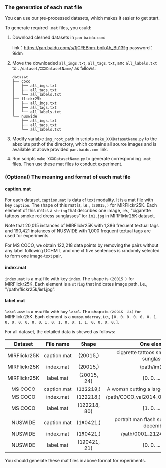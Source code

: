 ### The generation of each mat file

You can use our pre-processed datasets, which makes it easier to get start.

To generate required `.mat` files, you could:
1. Download cleaned datasets in  `pan.baidu.com`:
    
    link：https://pan.baidu.com/s/1jCYEBhm-bpikAh_Bti139g 
    password：9idm

2. Move the downloaded  `all_imgs.txt`, `all_tags.txt`, and `all_labels.txt` to `./dataset/XXXDatasetName/` as follows:
    ```
    dataset
    ├── coco
    │   ├── all_imgs.txt 
    │   ├── all_tags.txt
    │   └── all_labels.txt
    ├── flickr25k
    │   ├── all_imgs.txt 
    │   ├── all_tags.txt
    │   └── all_labels.txt
    └── nuswide
        ├── all_imgs.txt 
        ├── all_tags.txt
        └── all_labels.txt
    ```
3. Modify variable `img_root_path` in scripts `make_XXXDatasetName.py` to the absolute path of the directory, which contains all source images and is available at above provided `pan.baidu.com` link.
4. Run scripts `make_XXXDatasetName.py` to generate corresponding `.mat` files. Then use these mat files to conduct experiment.



### (Optional) The meaning and format of each mat file

#### caption.mat
For each dataset, `caption.mat` is data of text modality. It is a mat file with key `caption`.
The shape of this mat is, i.e., `(20015,)` for MIRFlickr25K. 
Each element of this mat is a `string` that 
describes one image, i.e., "cigarette tattoos smoke red dress sunglasses" for `im1.jpg` in MIRFlickr25K dataset.

Note that 20,015 instances of MIRFlickr25K with 1,386 frequent textual tags and 190,421 instances of NUSWIDE with 1,000 frequent textual tags are used for experiments.

For MS COCO, we obtain 122,218 data points by removing the pairs without any label following DCHMT, and one of five sentences is randomly selected to form one image-text pair.

#### index.mat

`index.mat` is a mat file with key `index`. The shape is `(20015,)` for MIRFlickr25K. 
Each element is a `string` that indicates image path, i.e., "/path/flickr25k/im1.jpg".

#### label.mat

`label.mat` is a mat file with key `label`. The shape is `(20015, 24)` for MIRFlickr25K. 
Each element is a `numpy.ndarray`, i.e., `[0. 0. 0. 0. 0. 0. 1. 0. 0. 0. 0. 0. 0. 1. 0. 1. 0. 0. 1. 1. 0. 0. 0. 0.]`.

For all dataset, the detailed data is showed as follows:

|   Dataset    |        File name         |    Shape     |                 One element                  |
|:------------:|:------------------------:|:------------:|:--------------------------------------------:|
| MIRFlickr25K |       caption.mat        |   (20015,)   | cigarette tattoos smoke red dress sunglasses |
| MIRFlickr25K |        index.mat         |   (20015,)   |                /path/im1.jpg                 |
| MIRFlickr25K |        label.mat         | (20015, 24)  |                [0. 0. ... 0.]                |
|   MS COCO    |       caption.mat        |  (122218,)   |   A woman cutting a large white sheet cake   |
|   MS COCO    |        index.mat         |  (122218,)   |     /path/COCO_val2014_000000522418.jpg      |
|   MS COCO    |        label.mat         | (122218, 80) |                [1. 0. ... 0.]                |
|   NUSWIDE    |       caption.mat        |  (190421,)   | portrait man flash sunglasses actor december |
|   NUSWIDE    |        index.mat         |  (190421,)   |          /path/0001_2124494179.jpg           |
|   NUSWIDE    |        label.mat         | (190421, 21) |                [0. 0. ... 0.]                |

You should generate these mat files in above format for experiments.
